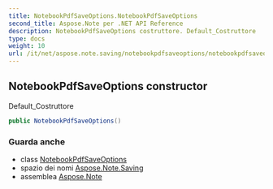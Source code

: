 ```yaml
---
title: NotebookPdfSaveOptions.NotebookPdfSaveOptions
second_title: Aspose.Note per .NET API Reference
description: NotebookPdfSaveOptions costruttore. Default_Costruttore
type: docs
weight: 10
url: /it/net/aspose.note.saving/notebookpdfsaveoptions/notebookpdfsaveoptions/
---
```

## NotebookPdfSaveOptions constructor

Default_Costruttore

```csharp
public NotebookPdfSaveOptions()
```

### Guarda anche

* class [NotebookPdfSaveOptions](../)
* spazio dei nomi [Aspose.Note.Saving](../../notebookpdfsaveoptions/)
* assemblea [Aspose.Note](../../../)


